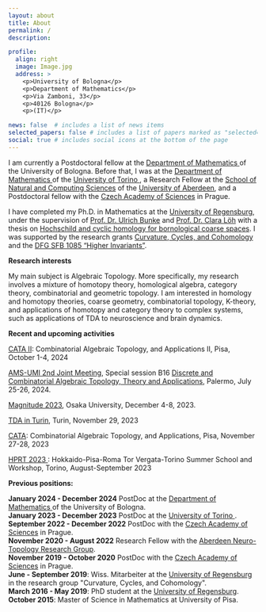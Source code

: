```yaml
---
layout: about
title: About
permalink: /
description:  

profile:
  align: right
  image: Image.jpg
  address: >
    <p>University of Bologna</p>
    <p>Department of Mathematics</p>
    <p>Via Zamboni, 33</p>
    <p>40126 Bologna</p>
    <p>(IT)</p>

news: false  # includes a list of news items
selected_papers: false # includes a list of papers marked as "selected={true}"
social: true # includes social icons at the bottom of the page
---
```


I am currently a Postdoctoral fellow at the <a href="https://matematica.unibo.it/it/dipartimento"> Department of Mathematics </a> of the University of Bologna. Before that, I was at the  <a href="https://www.dipmatematica.unito.it/do/home.pl"> Department of Mathematics </a> of the 
<a href="https://www.unito.it/"> University of Torino </a>, a Research Fellow  at the
 <a href="https://www.abdn.ac.uk/ncs/index.php"> School of Natural and Computing Sciences</a> 
of the <a href="https://www.abdn.ac.uk/"> University of Aberdeen</a>, and a Postdoctoral fellow with the
<a href="http://www.avcr.cz/cs/"> Czech Academy of Sciences</a> in Prague. 


I have completed my Ph.D. in Mathematics at the <a href="http://www.uni-regensburg.de/index.html.en"> University of Regensburg</a>, 
under the supervision of 
<a href="http://www.uni-regensburg.de/Fakultaeten/nat_Fak_I/Bunke/index.html"> Prof. Dr. Ulrich Bunke</a> and 
<a href="http://www.mathematik.uni-r.de/loeh/"> Prof. Dr. Clara L&ouml;h</a> with a thesis on <a href="https://epub.uni-regensburg.de/40219/"> Hochschild and cyclic homology for bornological coarse spaces</a>. I was supported by the research grants
	<a href="http://www-app.uni-regensburg.de/Fakultaeten/MAT/GK/index.php/Main_Page"> Curvature, Cycles, and Cohomology</a> and 
	the <a href="http://www-cgi.uni-regensburg.de/Fakultaeten/MAT/sfb-higher-invariants/index.php/SFB1085"> 
	DFG SFB 1085 &#8220;Higher Invariants&#8221;</a>. 
	
	
<b>Research interests</b>	

My main subject is Algebraic Topology. More specifically, my research involves a mixture of homotopy
theory, homological algebra, category theory, combinatorial and geometric topology.
I am interested in homology and homotopy theories, coarse geometry, combinatorial topology, K-theory, and applications of homotopy and category theory to complex systems, such as applications of TDA to neuroscience and brain dynamics.

<b>Recent and upcoming activities</b>

<a href="http://www.crm.sns.it/event/532/index.html#title"> CATA II</a>: Combinatorial Algebraic Topology, and Applications II, Pisa, October 1-4, 2024

<a href="https://umi.dm.unibo.it/jm-umi-ams/social-events/"> AMS-UMI 2nd Joint Meeting</a>, Special session B16 <a href="https://sites.google.com/cimat.mx/umi-ams-discrete-alg-top/inicio?authuser=0"> Discrete and Combinatorial 
Algebraic Topology, 
Theory and Applications</a>, Palermo, July 25-26, 2024.

<a href="https://sites.google.com/view/magnitude2023/home?authuser=0"> Magnitude 2023</a>, Osaka University,  December 4-8, 2023.

<a href="https://sites.google.com/view/tdainturin/home-page"> TDA in Turin</a>, Turin, November 29, 2023

<a href="http://www.crm.sns.it/event/523/index.html#title"> CATA</a>: Combinatorial Algebraic Topology, and Applications, Pisa, November 27-28, 2023


<a href="https://sites.google.com/view/2023hprt/home?authuser=0"> HPRT 2023 </a>: Hokkaido-Pisa-Roma Tor Vergata-Torino Summer School and Workshop, Torino, August-September 2023



<!-- <p>  Here you can find my <a href="CV.pdf">CV</a>. -->

<p class=naka><b>Previous positions:</b></p>
<b>January 2024 - December 2024</b> PostDoc at the <a href="https://matematica.unibo.it/it/dipartimento"> Department of Mathematics </a> of the University of Bologna.
<br>
<b>January 2023 - December 2023</b> PostDoc at the  <a href="https://www.unito.it/"> University of Torino </a>.
<br>
<b>September 2022 - December 2022</b> PostDoc with the <a href="http://www.avcr.cz/cs/"> Czech Academy of Sciences</a> in Prague.
<br>
<b>November 2020 - August 2022</b> Research Fellow with the <a href="https://www.abdn.ac.uk/ncs/departments/mathematics/ntg-1156.php"> Aberdeen Neuro-Topology Research Group</a>.
<br>
<b>November 2019 - October 2020</b> PostDoc with the <a href="http://www.avcr.cz/cs/"> Czech Academy of Sciences</a> in Prague.
<br>
<b>June - September 2019</b>: Wiss. Mitarbeiter at the <a href="http://www.uni-regensburg.de/index.html.en"> University of Regensburg</a> in the research group "Curvature, Cycles, and Cohomology".
<br>
<b>March 2016 - May 2019</b>: PhD student at the <a href="http://www.uni-regensburg.de/index.html.en"> University of Regensburg</a>.
<br>
<b>October 2015</b>: Master of Science in Mathematics at  University of Pisa.
<!--  <br>
<b>July 2012</b>: Bachelor of Science in Mathematics at University of Pisa. -->
<p>

